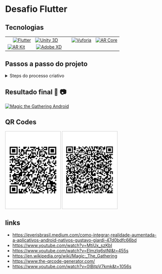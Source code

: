 # Desafio Flutter

## Tecnologias

<!-- logos das tecnologias utilizadas -->
<table border="0" width="100%">
  <tr>
    <td style="padding-left: 25px">
      <a href="https://flutter.dev/">
      <img alt="Flutter"
        src="https://flutter.dev/assets/flutter-lockup-1caf6476beed76adec3c477586da54de6b552b2f42108ec5bc68dc63bae2df75.png"
        width="129" height="37">
      </a>
    </td>
    <td>
      <a href="https://unity3d.com">
      <img alt="Unity 3D"
        src="https://unity3d.com/profiles/unity3d/themes/unity/images/pages/branding_trademarks/unity-masterbrand-black.png"
        height="100">
      </a>
    </td>
    <td style="padding-left: 25px">
      <a href="https://developer.vuforia.com/">
      <img alt="Vuforia"
        src="https://www.techprior.com/wp-content/uploads/2017/12/Vuforia-Logo-OLx2a896.png" height="50">
      </a>
    </td>
    <td>
      <a href="https://developers.google.com/ar">
      <img alt="AR Core"
        src="https://i2.wp.com/noticiasetecnologia.com/wp-content/uploads/2019/02/Google-ARCore.jpg?fit=1000%2C533&ssl=1"
        height="100">
      </a>
    </td>
  </tr>
  <tr>
    <td style="padding-left: 8px">
      <a href="https://developer.apple.com/augmented-reality/arkit/">
      <img alt="AR Kit" src="https://www.viewar.com/media/2019/12/logo_arkit.png" height="100">
      </a>
    </td>
    <td style="padding-left: 10px">
      <a href="https://www.adobe.com/br/products/xd.html">
        <img alt="Adobe XD"
          src="https://s3.amazonaws.com/quiin/vendors/logos/000/010/584/original/Adobe_XD_lockup_one_line_black_text_%281%29.png?1587896798"
          height="45">
      </a>
    </td>
  </tr>
</table>

## Passos a passo do projeto

<details>
  
  Essa é uma sessão que mostra todos os passos que tive que executar para tornar o projeto possível.
  
  <summary>Steps do processo criativo</summary>

  ## 1 - Projeto 3D

  1. Baixar o Unity no computador ✅
  2. Configurar o Vuforia ✅
      - Criar a licença
      - Configurar os targets
      - Exportar package database
      - Configurar a câmera
  3. Fazer o modelo 3D renderizar em uma superficie desejada ✅
  4. Magic Card
      - Each Magic card, approximately 63 × 88 mm in size (2.5 by 3.5 inches).
      - Ajustar o tamanho do cartão ✅
      - Frente e verso da carta magica ✅
  5. Exportar projeto ✅
  6. Configura-lo como lib para o Flutter ✅
  7. Android ✅
      - Configurar o projeto do Unity para receber parâmetros ✅
        + Testar o recebimento de um texto e printa-lo na tela
        + Configurar o parâmetro imagem para o Material
        + Rebecer imagem por parâmetro e substituir no material
      - Criar Bridge Flutter e Kotlin ✅
  8. iOS ❌
      - Configurar o projeto do Unity para receber parâmetros ❌
        + Testar o recebimento de um texto e printa-lo na tela
        + Configurar o parâmetro imagem para o Material
        + Rebecer imagem por parâmetro e substituir no material
      - Criar Bridge Flutter e Swift ❌
  9. Possibilidade de poder trocar de imagem na cena do Unity ✅
      - Criação de uma HUD
  10. Bugs ✅
      - Corrigir iliminação
      - Corrigir textura Magic Card Back
      - Corrgir parametros putExtra
      - Sair da cena

  ## 2 - Criar projeto flutter

  1. Integrar a lib do projeto de realidade aumentada ✅
  2. Start da cena do Unity informando os paramâmetros ✅
      - cardBase64Image
      - cardsBase64Image

  ### 2.2 - Se tudo ocorrer bem até aqui

  1. Criar a interface ✅
  2. Consumir o endpoint das cartas ✅
  3. Enviar parâmetros ao nativo ✅
  4. README
  5. Enviar tudo para o git 🍺
  6. 👊 🔥 🎉
</details>

## Resultado final 📱 📷

[![Magic the Gathering Android](http://img.youtube.com/vi/mN44jWAkpvo/0.jpg)](https://www.youtube.com/embed/mN44jWAkpvo "Magic the Gathering Android")

## QR Codes

![Target front](resources/target_front.jpg)
![Target back](resources/target_back.jpg)

## links

- https://everisbrasil.medium.com/como-integrar-realidade-aumentada-a-aplicativos-android-nativos-gustavo-giardi-47d0bdfc66bd
- https://www.youtube.com/watch?v=MtiUx_szKbI
- https://www.youtube.com/watch?v=ElmzIq6stNI&t=455s
- https://en.wikipedia.org/wiki/Magic:_The_Gathering
- https://www.the-qrcode-generator.com/
- https://www.youtube.com/watch?v=0IBitpV7kmk&t=1056s
